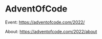 # AdventOfCode

Event: https://adventofcode.com/2022/  

About: https://adventofcode.com/2022/about
